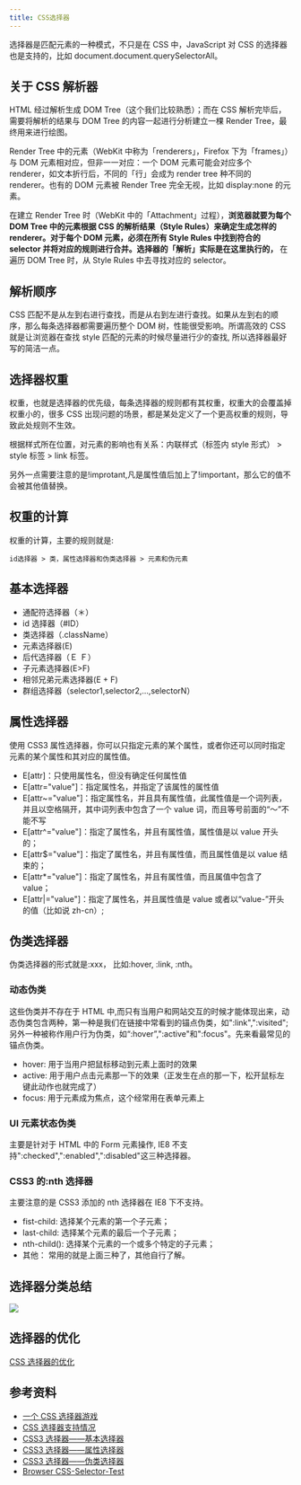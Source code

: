 ```yaml
---
title: CSS选择器
---
```


选择器是匹配元素的一种模式，不只是在 CSS 中，JavaScript 对 CSS 的选择器也是支持的，比如 document.document.querySelectorAll。

## 关于 CSS 解析器

HTML 经过解析生成 DOM Tree（这个我们比较熟悉）；而在 CSS 解析完毕后，需要将解析的结果与 DOM Tree 的内容一起进行分析建立一棵 Render Tree，最终用来进行绘图。

Render Tree 中的元素（WebKit 中称为「renderers」，Firefox 下为「frames」）与 DOM 元素相对应，但非一一对应：一个 DOM 元素可能会对应多个 renderer，如文本折行后，不同的「行」会成为 render tree 种不同的 renderer。也有的 DOM 元素被 Render Tree 完全无视，比如 display:none 的元素。

在建立 Render Tree 时（WebKit 中的「Attachment」过程），**浏览器就要为每个 DOM Tree 中的元素根据 CSS 的解析结果（Style Rules）来确定生成怎样的 renderer。对于每个 DOM 元素，必须在所有 Style Rules 中找到符合的 selector 并将对应的规则进行合并。选择器的「解析」实际是在这里执行的，** 在遍历 DOM Tree 时，从 Style Rules 中去寻找对应的 selector。

## 解析顺序

CSS 匹配不是从左到右进行查找，而是从右到左进行查找。如果从左到右的顺序，那么每条选择器都需要遍历整个 DOM 树，性能很受影响。所谓高效的 CSS 就是让浏览器在查找 style 匹配的元素的时候尽量进行少的查找, 所以选择器最好写的简洁一点。

## 选择器权重

权重，也就是选择器的优先级，每条选择器的规则都有其权重，权重大的会覆盖掉权重小的，很多 CSS 出现问题的场景，都是某处定义了一个更高权重的规则，导致此处规则不生效。

根据样式所在位置，对元素的影响也有关系：内联样式（标签内 style 形式） > style 标签 > link 标签。

另外一点需要注意的是!improtant,凡是属性值后加上了!important，那么它的值不会被其他值替换。

## 权重的计算

权重的计算，主要的规则就是:

```
id选择器 > 类，属性选择器和伪类选择器 > 元素和伪元素
```

## 基本选择器

- 通配符选择器（＊）
- id 选择器（\#ID）
- 类选择器（.className）
- 元素选择器(E)
- 后代选择器（Ｅ Ｆ）
- 子元素选择器(E>F)
- 相邻兄弟元素选择器(E + F)
- 群组选择器（selector1,selector2,...,selectorN）

## 属性选择器

使用 CSS3 属性选择器，你可以只指定元素的某个属性，或者你还可以同时指定元素的某个属性和其对应的属性值。

- E[attr]：只使用属性名，但没有确定任何属性值
- E[attr="value"]：指定属性名，并指定了该属性的属性值
- E[attr~="value"]：指定属性名，并且具有属性值，此属性值是一个词列表，并且以空格隔开，其中词列表中包含了一个 value 词，而且等号前面的“〜”不能不写
- E[attr^="value"]：指定了属性名，并且有属性值，属性值是以 value 开头的；
- E[attr$="value"]：指定了属性名，并且有属性值，而且属性值是以 value 结束的；
- E[attr*="value"]：指定了属性名，并且有属性值，而且属值中包含了 value；
- E[attr|="value"]：指定了属性名，并且属性值是 value 或者以“value-”开头的值（比如说 zh-cn）;

## 伪类选择器

伪类选择器的形式就是:xxx， 比如:hover, :link, :nth。

### 动态伪类

这些伪类并不存在于 HTML 中,而只有当用户和网站交互的时候才能体现出来，动态伪类包含两种，第一种是我们在链接中常看到的锚点伪类，如":link",":visited";另外一种被称作用户行为伪类，如“:hover”,":active"和":focus"。先来看最常见的锚点伪类。

- hover: 用于当用户把鼠标移动到元素上面时的效果
- active: 用于用户点击元素那一下的效果（正发生在点的那一下，松开鼠标左键此动作也就完成了）
- focus: 用于元素成为焦点，这个经常用在表单元素上

### UI 元素状态伪类

主要是针对于 HTML 中的 Form 元素操作, IE8 不支持":checked",":enabled",":disabled"这三种选择器。

### CSS3 的:nth 选择器

主要注意的是 CSS3 添加的 nth 选择器在 IE8 下不支持。

- fist-child: 选择某个元素的第一个子元素；
- last-child: 选择某个元素的最后一个子元素；
- nth-child(): 选择某个元素的一个或多个特定的子元素；
- 其他： 常用的就是上面三种了，其他自行了解。

## 选择器分类总结

![](https://cdn.jsdelivr.net/gh/ViktorWong/imgbed/img/20210401104038.png)

## 选择器的优化

[CSS 选择器的优化](https://www.w3cplus.com/css/css-selector-performance)

## 参考资料

- [一个 CSS 选择器游戏](https://flukeout.github.io/)
- [CSS 选择器支持情况](https://labs.qianduan.net/css-selector/)
- [CSS3 选择器——基本选择器](https://www.w3cplus.com/css3/basic-selectors)
- [CSS3 选择器——属性选择器](https://www.w3cplus.com/css3/attribute-selectors)
- [CSS3 选择器——伪类选择器](https://www.w3cplus.com/css3/pseudo-class-selector)
- [Browser CSS-Selector-Test](https://css4-selectors.com/browser-selector-test/)
